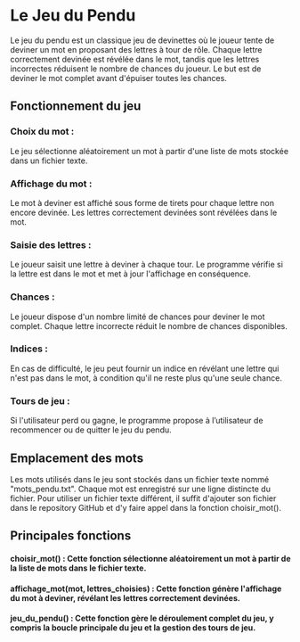 # **Le Jeu du Pendu**

Le jeu du pendu est un classique jeu de devinettes où le joueur tente de deviner un mot en proposant des lettres à tour de rôle. Chaque lettre correctement devinée est révélée dans le mot, tandis que les lettres incorrectes réduisent le nombre de chances du joueur. Le but est de deviner le mot complet avant d'épuiser toutes les chances.

## **Fonctionnement du jeu**

### **Choix du mot :** 
Le jeu sélectionne aléatoirement un mot à partir d'une liste de mots stockée dans un fichier texte.

### **Affichage du mot :** 
Le mot à deviner est affiché sous forme de tirets pour chaque lettre non encore devinée. Les lettres correctement devinées sont révélées dans le mot.

### **Saisie des lettres :** 
Le joueur saisit une lettre à deviner à chaque tour. Le programme vérifie si la lettre est dans le mot et met à jour l'affichage en conséquence.

### **Chances :** 
Le joueur dispose d'un nombre limité de chances pour deviner le mot complet. Chaque lettre incorrecte réduit le nombre de chances disponibles.

### **Indices :** 
En cas de difficulté, le jeu peut fournir un indice en révélant une lettre qui n'est pas dans le mot, à condition qu'il ne reste plus qu'une seule chance.

### **Tours de jeu :**
Si l'utilisateur perd ou gagne, le programme propose à l’utilisateur de recommencer ou de quitter le jeu du pendu.

## **Emplacement des mots**

Les mots utilisés dans le jeu sont stockés dans un fichier texte nommé "mots_pendu.txt". Chaque mot est enregistré sur une ligne distincte du fichier. Pour utiliser un fichier texte différent, il suffit d'ajouter son fichier dans le repository GitHub et d'y faire appel dans la fonction choisir_mot().

## **Principales fonctions**

#### **choisir_mot() :** Cette fonction sélectionne aléatoirement un mot à partir de la liste de mots dans le fichier texte.

#### **affichage_mot(mot, lettres_choisies) :** Cette fonction génère l'affichage du mot à deviner, révélant les lettres correctement devinées.

#### **jeu_du_pendu() :** Cette fonction gère le déroulement complet du jeu, y compris la boucle principale du jeu et la gestion des tours de jeu.
